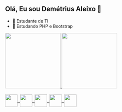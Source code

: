 ## Olá, Eu sou Demétrius Aleixo 👋

- 🔭 Estudante de TI
- 🌱 Estudando PHP e Bootstrap

<div>
  <a href="https://github.com/demetriusaleixo/demetriusaleixo">
    <img height="180em" src="https://github-readme-stats.vercel.app/api?username=demetriusaleixo&show_icons=true&theme=transparent">
    <img height="180em" src="https://github-readme-stats.vercel.app/api/top-langs/?username=demetriusaleixo&hide_progress=false&layout=compact&theme=transparent">
</div>

<div style="display: inline_block"><br>
  <img align="center" width="40" heigth="30" src="https://cdn.jsdelivr.net/gh/devicons/devicon@latest/icons/html5/html5-original.svg" /> ­­­
  <img align="center" width="40" heigth="30" src="https://cdn.jsdelivr.net/gh/devicons/devicon@latest/icons/css3/css3-original.svg" /> ­­
  <img align="center" width="40" heigth="30" src="https://cdn.jsdelivr.net/gh/devicons/devicon@latest/icons/bootstrap/bootstrap-original.svg" /> ­­
  <img align="center" width="40" heigth="30" src="https://cdn.jsdelivr.net/gh/devicons/devicon@latest/icons/javascript/javascript-original.svg" /> ­­
  <img align="center" width="40" heigth="30" src="https://cdn.jsdelivr.net/gh/devicons/devicon@latest/icons/java/java-original.svg" />
</div>
